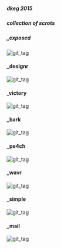 ##### dkeg 2015
##### collection of scrots

##### _exposed
![git_tag]()

#### _designr
![git_tag]()

#### _victory
![git_tag]()

#### _bark
![git_tag]()

#### _pe4ch
![git_tag]()

#### _wavr
![git_tag]()

#### _simple
![git_tag]()

#### _mail
![git_tag]()

